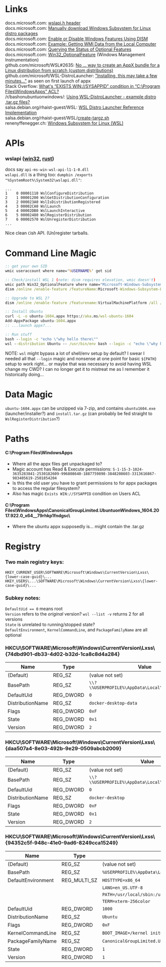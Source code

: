 # Links

docs.microsoft.com:  [wslapi.h header](https://docs.microsoft.com/en-us/windows/win32/api/wslapi/)<br>
docs.microsoft.com:  [Manually download Windows Subsystem for Linux distro packages](https://docs.microsoft.com/en-us/windows/wsl/install-manual)<br>
docs.microsoft.com:  [Enable or Disable Windows Features Using DISM](https://docs.microsoft.com/en-us/windows-hardware/manufacture/desktop/enable-or-disable-windows-features-using-dism)<br>
docs.microsoft.com:  [Example: Getting WMI Data from the Local Computer](https://docs.microsoft.com/en-us/windows/win32/wmisdk/example--getting-wmi-data-from-the-local-computer)<br>
docs.microsoft.com:  [Querying the Status of Optional Features](https://docs.microsoft.com/en-us/windows/win32/wmisdk/querying-the-status-of-optional-features)<br>
docs.microsoft.com:  [Win32_OptionalFeature](https://docs.microsoft.com/en-us/windows/win32/cimwin32prov/win32-optionalfeature) (Windows Management Instrumentation)<br>
github.com/microsoft/WSL#2635:  [No ... way to create an AppX bundle for a Linux distribution from scratch (custom distributions)](https://github.com/microsoft/WSL/issues/2635)<br>
github.com/microsoft/WSL-DistroLauncher:  ["Installing, this may take a few minutes..."](https://github.com/microsoft/WSL-DistroLauncher/blob/540a593313f8abbc8ce3afe8ca98434e8a771798/DistroLauncher/messages.mc#L52) as seen on first launch of appx<br>
Stack Overflow:  [What's “EXISTS WIN://SYSAPPID” condition in “C:\Program Files\WindowsApps” ACL?](https://stackoverflow.com/questions/63455546/whats-exists-win-sysappid-condition-in-c-program-files-windowsapps-acl)<br>
/r/bashonubuntuonwindows/:  [Using WSL-DistroLauncher - example distro .tar.gz files?](https://www.reddit.com/r/bashonubuntuonwindows/comments/87p7d8/using_wsldistrolauncher_example_distro_targz_files/)<br>
salsa.debian.org/rhaist-guest/WSL:  [WSL Distro Launcher Reference Implementation](https://salsa.debian.org/rhaist-guest/WSL)<br>
salsa.debian.org/rhaist-guest/WSL/[create-targz.sh](https://salsa.debian.org/rhaist-guest/WSL/blob/master/create-targz.sh)<br>
renenyffenegger.ch:  [Windows Subsystem for Linux (WSL)](https://renenyffenegger.ch/notes/Windows/Subsystem-for-Linux/index)<br>

# APIs

### wslapi ([win32](https://docs.microsoft.com/en-us/windows/win32/api/wslapi/), [rust](https://docs.rs/wslapi/))

docs say `api-ms-win-wsl-api-l1-1-0.dll`<br>
`wslapi.dll` is a thing too: `dumpbin /exports "%SystemRoot%\System32\wslapi.dll"`:
```
...
1    0 00001110 WslConfigureDistribution
2    1 00001200 WslGetDistributionConfiguration
3    2 000023A0 WslIsDistributionRegistered
4    3 00002CA0 WslLaunch
5    4 00002DB0 WslLaunchInteractive
6    5 00002480 WslRegisterDistribution
7    6 00002570 WslUnregisterDistribution
...
```
Nice clean `C`ish API.  (Un)register tarballs.



# Command Line Magic

```cmd
:: get your own SID
wmic useraccount where name='%USERNAME%' get sid

:: Check/install WSL 1 (note: dism requires elevation, wmic doesn't)
wmic path Win32_OptionalFeature where name="Microsoft-Windows-Subsystem-Linux" get InstallState
dism /online /enable-feature /featureName:Microsoft-Windows-Subsystem-Linux

:: Upgrade to WSL 2?
dism /online /enable-feature /featurename:VirtualMachinePlatform /all /norestart

:: Install Ubuntu
curl -L -o ubuntu-1604.appx https://aka.ms/wsl-ubuntu-1604
Add-AppxPackage ubuntu-1604.appx
:: ...launch appx?...

:: Run stuff
bash --login -c "echo \"why hello there\""
wsl --distribution Ubuntu -- /usr/bin/env bash --login -c "echo \"why hello there\""
```

NOTE:  `wsl` might bypass a lot of shell/env setup by default?  I swear I needed all that `--login` magic and nonsense at one point for basic `${PATH}` setup to work right... or maybe that was necessary to avoid having WSL change my CWD?  I can no longer get it to mistreat me as I remember it historically doing...

# Data Magic

`ubuntu-1604.appx` can be unzipped via 7-zip, and contains `ubuntu1604.exe` (launcher/installer?) and `install.tar.gz` (can probably be fed straight to `WslRegisterDistribution`?)



# Paths

#### C:\Program Files\WindowsApps

* Where all the appx files get unpackaged to?
* Magic account has Read & Execute permissions: `S-1-15-3-1024-3635283841-2530182609-996808640-1887759898-3848208603-3313616867-983405619-2501854204`
* Is this the old user you have to grant permissions to for appx packages to access the regular filesystem?
* Also has magic `Exists WIN://SYSAPPID` condition on Users ACL

#### C:\Program Files\WindowsApps\CanonicalGroupLimited.UbuntuonWindows_1604.2017.922.0_x64__79rhkp1fndgsc\

* Where the ubuntu appx supposedly is... might contain the .tar.gz




# Registry

### Two main registry keys:

`HKEY_CURRENT_USER\SOFTWARE\Microsoft\Windows\CurrentVersion\Lxss\{lower-case-guid}\...`<br>
`HKEY_USERS\...\SOFTWARE\Microsoft\Windows\CurrentVersion\Lxss\{lower-case-guid}\...`<br>

### Subkey notes:

`DefaultUid == 0`     means root<br>
`Version`             refers to the *original* version?  `wsl --list -v` returns 2 for all versions<br>
`State`               is unrelated to running/stopped state?<br>
`DefaultEnvironment`, `KernelCommandLine`, and `PackageFamilyName` are all optional<br>

### HKCU\SOFTWARE\Microsoft\Windows\CurrentVersion\Lxss\\{74dbd901-db33-4d02-b32d-1ca8c8d4a284}

| Name                  | Type          | Value |
| --------------------- | ------------- | ----- |
| (Default)             | REG_SZ        | (value not set)
| BasePath              | REG_SZ        | `\\?\%USERPROFILE%\AppData\Local\Docker\wsl\data`
| DefaultUid            | REG_DWORD     | `0`
| DistributionName      | REG_SZ        | `docker-desktop-data`
| Flags                 | REG_DWORD     | `0xF`
| State                 | REG_DWORD     | `0x1`
| Version               | REG_DWORD     | `2`

### HKCU\SOFTWARE\Microsoft\Windows\CurrentVersion\Lxss\\{daa507a4-8e03-492b-9e29-0509abcb2009}

| Name                  | Type          | Value |
| --------------------- | ------------- | ----- |
| (Default)             | REG_SZ        | (value not set)
| BasePath              | REG_SZ        | `\\?\%USERPROFILE%\AppData\Local\Docker\wsl\distro`
| DefaultUid            | REG_DWORD     | `0`
| DistributionName      | REG_SZ        | `docker-desktop`
| Flags                 | REG_DWORD     | `0xF`
| State                 | REG_DWORD     | `0x1`
| Version               | REG_DWORD     | `2`

### HKCU\SOFTWARE\Microsoft\Windows\CurrentVersion\Lxss\\{94352c5f-948c-41e0-9ad6-8249cca15249}

| Name                  | Type          | Value |
| --------------------- | ------------- | ----- |
| (Default)             | REG_SZ        | (value not set)
| BasePath              | REG_SZ        | `%USERPROFILE%\AppData\Local\Packages\CanonicalGroupLimited.UbuntuonWindows_79rhkp1fndgsc\LocalState`
| DefaultEnvironment    | REG_MULTI_SZ  | `HOSTTYPE=x86_64`
|                       |               | `LANG=en_US.UTF-8`
|                       |               | `PATH=/usr/local/sbin:/usr/local/bin:/usr/sbin:/usr/bin:/sbin:/bin:/usr/games:/usr/local/games`
|                       |               | `TERM=xterm-256color`
| DefaultUid            | REG_DWORD     | `1000`
| DistributionName      | REG_SZ        | `Ubuntu`
| Flags                 | REG_DWORD     | `0xF`
| KernelCommandLine     | REG_SZ        | `BOOT_IMAGE=/kernel init=/init`
| PackageFamilyName     | REG_SZ        | `CanonicalGroupLimited.UbuntuonWindows_79rhkp1fndgsc`
| State                 | REG_DWORD     | `1`
| Version               | REG_DWORD     | `1`
